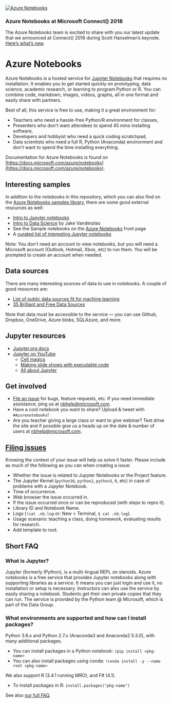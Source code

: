 [![Azure Notebooks](https://notebooks.azure.com/launch.svg)](https://notebooks.azure.com/Microsoft/libraries/samples)

### Azure Notebooks at Microsoft Connect() 2018

The Azure Notebooks team is excited to share with you our latest update that we announced at Connect() 2018 during Scott Hanselman’s keynote. [Here’s what’s new](https://github.com/Microsoft/AzureNotebooks/wiki/Azure-Notebooks-at-Microsoft-Connect()-2018).

# Azure Notebooks

Azure Notebooks is a hosted service for [Jupyter Notebooks](#jupyter) that requires no installation. It enables you to get started quickly on prototyping, data science, academic research, or learning to program Python or R. You can combine code, markdown, images, videos, graphs, all in one format and easily share with partners.

Best of all, this service is free to use, making it a great environment for:

- Teachers who need a hassle-free Python/R environment for classes,
- Presenters who don't want attendees to spend 45 mins installing software,
- Developers and hobbyist who need a quick coding scratchpad,
- Data scientists who need a full R, Python (Anaconda) environment and don't want to spend the time installing everything.

Documentation for Azure Notebooks is found on [https://docs.microsoft.com/azure/notebooks](https://docs.microsoft.com/azure/notebooks).

## Interesting samples

In addition to the notebooks in this repository, which you can also find on the [Azure Notebooks samples library](https://notebooks.azure.com/Microsoft/projects/samples), there are some good external resources as well:

- [Intro to Jupyter notebooks](http://nbviewer.jupyter.org/github/jupyter/notebook/blob/master/docs/source/examples/Notebook/Notebook%20Basics.ipynb)
- [Intro to Data Science](https://github.com/jakevdp/PythonDataScienceHandbook/tree/master/code_listings) by Jake Vanderplas
- See the Sample notebooks on the [Azure Notebooks](https://notebooks.azure.com/) front page
- A [curated list of interesting Jupyter notebooks](https://github.com/ipython/ipython/wiki/A-gallery-of-interesting-IPython-Notebooks)

Note: You don't need an account to view notebooks, but you will need a Microsoft account (Outlook, Hotmail, Xbox, etc) to run them. You will be prompted to create an account when needed.

## Data sources

There are many interesting sources of data to use in notebooks. A couple of good resources are:

- [List of public data sources fit for machine learning](https://blog.bigml.com/list-of-public-data-sources-fit-for-machine-learning/)
- [35 Brilliant and Free Data Sources](http://www.forbes.com/sites/bernardmarr/2016/02/12/big-data-35-brilliant-and-free-data-sources-for-2016/#469939567961)

Note that data must be accessible to the service — you can use Github, Dropbox, OneDrive, Azure blobs, SQLAzure, and more.

## Jupyter resources

- [Jupyter.org docs](http://jupyter.org)
- [Jupyter on YouTube](https://www.youtube.com/results?search_query=jupyter+notebook+tutorial)
  - [Cell magics](https://youtu.be/zxkdO07L29Q)
  - [Making slide shows with executable code](https://youtu.be/EOpcxy0RA1A)
  - [All about Jupyter](https://www.youtube.com/watch?v=GMKZD1Ohlzk)

## Get involved

* [File an issue](https://github.com/Microsoft/AzureNotebooks/issues/new) for
  bugs, feature requests, etc.  If you need immediate assistance, ping us at
  <nbhelp@microsoft.com>.
* Have a cool notebook you want to share?  Upload & tweet with `#Azurenotebooks`!
* Are you teacher giving a large class or want to give webinar?  Test drive the
  site and if possible give us a heads up on the date & number of users at
  <nbhelp@microsoft.com>.

## [Filing issues](https://github.com/Microsoft/AzureNotebooks/issues/new)

Knowing the context of your issue will help us solve it faster. Please include
as much of the following as you can when creating a issue:

* Whether the issue is related to Jupyter Notebooks or the Project feature.
* The Jupyter Kernel (`python36`, `python2`, `python3`, `R`, etc) in case of
  problems with a Jupyter Notebook.
* Time of occurrence.
* Web browser the issue occurred in.
* If the issue occurred once or can be reproduced (with steps to repro it).
* Library ID and Notebook Name.
* Logs (`!cat .nb.log` or: New > Terminal, `$ cat .nb.log`).
* Usage scenario: teaching a class, doing homework, evaluating results for
  research.
* Add template to root.

## Short FAQ

### What is Jupyter?

Jupyter (formerly IPython), is a multi-lingual REPL on steroids.  Azure
notebooks is a free service that provides Jupyter notebooks along with
supporting libraries as a service.  It means you can just login and use it, no
installation or setup is necessary.  Instructors can also use the service by
easily sharing a notebook.  Students get their own private copies that they can
run.  The service is provided by the Python team @ Microsoft, which is part of
the Data Group.

### What environments are supported and how can I install packages?

Python 3.6.x and Python 2.7.x (Anaconda3 and Anaconda2 5.3.0), with many
additional packages.
- You can install packages in a Python notebook: `!pip install <pkg-name>`
- You can also install packages using conda:
  `!conda install -y --name root <pkg-name>`

We also support R (3.4.1 running MRO), and F# (4.1).
- To install packages in R: `install.packages("pkg-name")`

See also [our full FAQ](https://notebooks.azure.com/faq).
